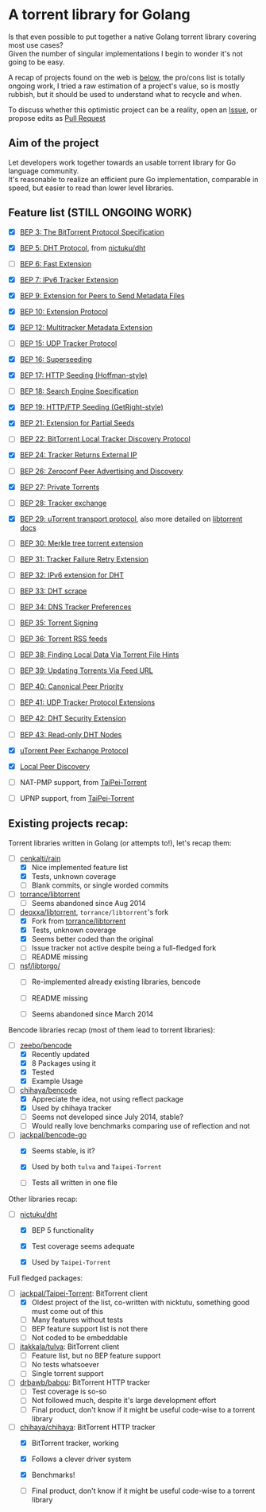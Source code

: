 # A torrent library for Golang
Is that even possible to put together a native Golang torrent library covering most use cases?  
Given the number of singular implementations I begin to wonder it's not going to be easy.

A recap of projects found on the web is [below](#existing-projects-recap), the pro/cons list is totally ongoing work, I tried a raw estimation of a project's value, so is mostly rubbish, but it should be used to understand what to recycle and when.

To discuss whether this optimistic project can be a reality, open an [Issue](https://github.com/mrgamer/golang-torrent-recap/issues), or propose edits as [Pull Request](https://github.com/mrgamer/golang-torrent-recap/pulls)

## Aim of the project
Let developers work together towards an usable torrent library for Go language community.  
It's reasonable to realize an efficient pure Go implementation, comparable in speed, but easier to read than lower level libraries.

Feature list (STILL ONGOING WORK)
--------
- [x] [BEP 3: The BitTorrent Protocol Specification](http://bittorrent.org/beps/bep_0003.html)
- [x] [BEP 5: DHT Protocol](http://bittorrent.org/beps/bep_0005.html), from [nictuku/dht](https://github.com/nictuku/dht)
- [ ] [BEP 6: Fast Extension](http://bittorrent.org/beps/bep_0006.html)
- [x] [BEP 7: IPv6 Tracker Extension](http://bittorrent.org/beps/bep_0007.html)
- [x] [BEP 9: Extension for Peers to Send Metadata Files](http://bittorrent.org/beps/bep_0009.html)
- [x] [BEP 10: Extension Protocol](http://bittorrent.org/beps/bep_0010.html)
- [x] [BEP 12: Multitracker Metadata Extension](http://bittorrent.org/beps/bep_0012.html)
- [ ] [BEP 15: UDP Tracker Protocol](http://bittorrent.org/beps/bep_0015.html)
- [x] [BEP 16: Superseeding](http://bittorrent.org/beps/bep_0016.html)
- [x] [BEP 17: HTTP Seeding (Hoffman-style)](http://bittorrent.org/beps/bep_0017.html)
- [ ] [BEP 18: Search Engine Specification](http://bittorrent.org/beps/bep_0018.html)
- [x] [BEP 19: HTTP/FTP Seeding (GetRight-style)](http://bittorrent.org/beps/bep_0019.html)
- [x] [BEP 21: Extension for Partial Seeds](http://bittorrent.org/beps/bep_0021.html)
- [ ] [BEP 22: BitTorrent Local Tracker Discovery Protocol](http://bittorrent.org/beps/bep_0022.html)
- [x] [BEP 24: Tracker Returns External IP](http://bittorrent.org/beps/bep_0024.html)
- [ ] [BEP 26: Zeroconf Peer Advertising and Discovery](http://bittorrent.org/beps/bep_0026.html)
- [x] [BEP 27: Private Torrents](http://bittorrent.org/beps/bep_0027.html)
- [ ] [BEP 28: Tracker exchange](http://bittorrent.org/beps/bep_0028.html)
- [x] [BEP 29: uTorrent transport protocol](http://bittorrent.org/beps/bep_0029.html), also more detailed on [libtorrent docs](http://www.libtorrent.org/utp.html)
- [ ] [BEP 30: Merkle tree torrent extension](http://bittorrent.org/beps/bep_0030.html)
- [ ] [BEP 31: Tracker Failure Retry Extension](http://bittorrent.org/beps/bep_0031.html)
- [ ] [BEP 32: IPv6 extension for DHT](http://bittorrent.org/beps/bep_0032.html)
- [ ] [BEP 33: DHT scrape](http://bittorrent.org/beps/bep_0033.html)
- [ ] [BEP 34: DNS Tracker Preferences](http://bittorrent.org/beps/bep_0034.html)
- [ ] [BEP 35: Torrent Signing](http://bittorrent.org/beps/bep_0035.html)
- [ ] [BEP 36: Torrent RSS feeds](http://bittorrent.org/beps/bep_0036.html)
- [ ] [BEP 38: Finding Local Data Via Torrent File Hints](http://bittorrent.org/beps/bep_0038.html)
- [ ] [BEP 39: Updating Torrents Via Feed URL](http://bittorrent.org/beps/bep_0039.html)
- [ ] [BEP 40: Canonical Peer Priority](http://bittorrent.org/beps/bep_0040.html)
- [ ] [BEP 41: UDP Tracker Protocol Extensions](http://bittorrent.org/beps/bep_0041.html)
- [ ] [BEP 42: DHT Security Extension](http://bittorrent.org/beps/bep_0042.html)
- [ ] [BEP 43: Read-only DHT Nodes](http://bittorrent.org/beps/bep_0043.html)

- [x] [uTorrent Peer Exchange Protocol](http://en.wikipedia.org/wiki/Peer_exchange)
- [x] [Local Peer Discovery](http://en.wikipedia.org/wiki/Local_Peer_Discovery)
- [ ] NAT-PMP support, from [TaiPei-Torrent](https://github.com/jackpal/Taipei-Torrent)
- [ ] UPNP support, from [TaiPei-Torrent](https://github.com/jackpal/Taipei-Torrent)


## Existing projects recap:

Torrent libraries written in Golang (or attempts to!), let's recap them:

- [ ] [cenkalti/rain](https://github.com/cenkalti/rain)
  - [x] Nice implemented feature list
  - [x] Tests, unknown coverage
  - [ ] Blank commits, or single worded commits
- [ ] [torrance/libtorrent](https://github.com/torrance/libtorrent)
  - [ ] Seems abandoned since Aug 2014
- [ ] [deoxxa/libtorrent](https://github.com/deoxxa/libtorrent), `torrance/libtorrent`'s fork
  - [x] Fork from [torrance/libtorrent](https://github.com/torrance/libtorrent)
  - [x] Tests, unknown coverage
  - [x] Seems better coded than the original
  - [ ] Issue tracker not active despite being a full-fledged fork
  - [ ] README missing
- [ ] [nsf/libtorgo/](https://github.com/nsf/libtorgo/)
  - [ ] Re-implemented already existing libraries, bencode
  - [ ] README missing
  - [ ] Seems abandoned since March 2014


Bencode libraries recap (most of them lead to torrent libraries):

- [ ] [zeebo/bencode](https://github.com/zeebo/bencode)
  - [x] Recently updated
  - [x] 8 Packages using it
  - [x] Tested
  - [x] Example Usage
- [ ] [chihaya/bencode](https://github.com/chihaya/bencode)
  - [x] Appreciate the idea, not using reflect package
  - [x] Used by chihaya tracker
  - [ ] Seems not developed since July 2014, stable?
  - [ ] Would really love benchmarks comparing use of reflection and not
- [ ] [jackpal/bencode-go](https://github.com/jackpal/bencode-go)
  - [x] Seems stable, is it?
  - [x] Used by both `tulva` and `Taipei-Torrent`
  - [ ] Tests all written in one file


Other libraries recap:

- [ ] [nictuku/dht](https://github.com/nictuku/dht)
  - [x] BEP 5 functionality
  - [x] Test coverage seems adequate
  - [x] Used by `Taipei-Torrent`


Full fledged packages:

- [ ] [jackpal/Taipei-Torrent](https://github.com/jackpal/Taipei-Torrent): BitTorrent client
  - [x] Oldest project of the list, co-written with nicktutu, something good must come out of this
  - [ ] Many features without tests
  - [ ] BEP feature support list is not there
  - [ ] Not coded to be embeddable
- [ ] [jtakkala/tulva](https://github.com/jtakkala/tulva): BitTorrent client
  - [ ] Feature list, but no BEP feature support
  - [ ] No tests whatsoever
  - [ ] Single torrent support
- [ ] [drbawb/babou](https://github.com/drbawb/babou): BitTorrent HTTP tracker
  - [ ] Test coverage is so-so
  - [ ] Not followed much, despite it's large development effort
  - [ ] Final product, don't know if it might be useful code-wise to a torrent library
- [ ] [chihaya/chihaya](https://github.com/chihaya/chihaya): BitTorrent HTTP tracker
  - [x] BitTorrent tracker, working
  - [x] Follows a clever driver system
  - [x] Benchmarks!
  - [ ] Final product, don't know if it might be useful code-wise to a torrent library

